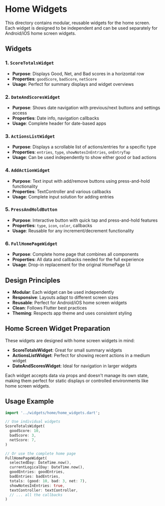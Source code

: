 # Home Widgets

This directory contains modular, reusable widgets for the home screen. Each widget is designed to be independent and can be used separately for Android/iOS home screen widgets.

## Widgets

### 1. `ScoreTotalsWidget`

- **Purpose**: Displays Good, Net, and Bad scores in a horizontal row
- **Properties**: `goodScore`, `badScore`, `netScore`
- **Usage**: Perfect for summary displays and widget overviews

### 2. `DateAndScoresWidget`

- **Purpose**: Shows date navigation with previous/next buttons and settings access
- **Properties**: Date info, navigation callbacks
- **Usage**: Complete header for date-based apps

### 3. `ActionsListWidget`

- **Purpose**: Displays a scrollable list of actions/entries for a specific type
- **Properties**: `entries`, `type`, `showNotesInEntries`, `onEntryTap`
- **Usage**: Can be used independently to show either good or bad actions

### 4. `AddActionWidget`

- **Purpose**: Text input with add/remove buttons using press-and-hold functionality
- **Properties**: TextController and various callbacks
- **Usage**: Complete input solution for adding entries

### 5. `PressAndHoldButton`

- **Purpose**: Interactive button with quick tap and press-and-hold features
- **Properties**: `type`, `icon`, `color`, callbacks
- **Usage**: Reusable for any increment/decrement functionality

### 6. `FullHomePageWidget`

- **Purpose**: Complete home page that combines all components
- **Properties**: All data and callbacks needed for the full experience
- **Usage**: Drop-in replacement for the original HomePage UI

## Design Principles

- **Modular**: Each widget can be used independently
- **Responsive**: Layouts adapt to different screen sizes
- **Reusable**: Perfect for Android/iOS home screen widgets
- **Clean**: Follows Flutter best practices
- **Theming**: Respects app theme and uses consistent styling

## Home Screen Widget Preparation

These widgets are designed with home screen widgets in mind:

- **ScoreTotalsWidget**: Great for small summary widgets
- **ActionsListWidget**: Perfect for showing recent actions in a medium widget
- **DateAndScoresWidget**: Ideal for navigation in larger widgets

Each widget accepts data via props and doesn't manage its own state, making them perfect for static displays or controlled environments like home screen widgets.

## Usage Example

```dart
import '../widgets/home/home_widgets.dart';

// Use individual widgets
ScoreTotalsWidget(
  goodScore: 10,
  badScore: 3,
  netScore: 7,
)

// Or use the complete home page
FullHomePageWidget(
  selectedDay: DateTime.now(),
  currentLogicalDay: DateTime.now(),
  goodEntries: goodEntries,
  badEntries: badEntries,
  totals: (good: 10, bad: 3, net: 7),
  showNotesInEntries: true,
  textController: textController,
  // ... all the callbacks
)
```
